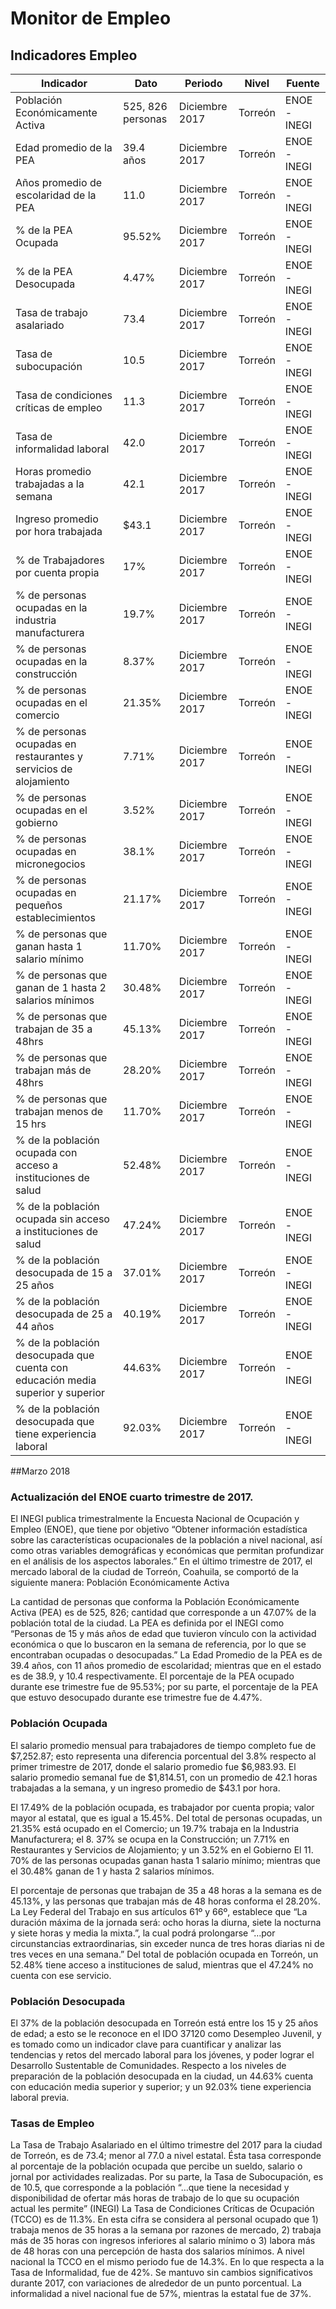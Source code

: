 # Monitor de Empleo

## Indicadores Empleo

Indicador                                                       |Dato    |Periodo           |Nivel      |Fuente             |
----------------------------------------------------------------|--------|------------------|-----------|-------------------|
Población Económicamente Activa     |525, 826 personas| Diciembre 2017 | Torreón | ENOE - INEGI |
Edad promedio de la PEA  |39.4 años|Diciembre 2017 | Torreón | ENOE - INEGI |
Años promedio de escolaridad de la PEA  |11.0|Diciembre 2017 | Torreón | ENOE - INEGI |
% de la PEA Ocupada |95.52%|Diciembre 2017 | Torreón | ENOE - INEGI |
% de la PEA Desocupada  |4.47%|Diciembre 2017 | Torreón | ENOE - INEGI |
Tasa de trabajo asalariado  |73.4|Diciembre 2017 | Torreón | ENOE - INEGI |
Tasa de subocupación    |10.5|Diciembre 2017 | Torreón | ENOE - INEGI |
Tasa de condiciones críticas de empleo  |11.3|Diciembre 2017 | Torreón | ENOE - INEGI |
Tasa de informalidad laboral    |42.0|Diciembre 2017 | Torreón | ENOE - INEGI |
Horas promedio trabajadas a la semana   |42.1|Diciembre 2017 | Torreón | ENOE - INEGI |
Ingreso promedio por hora trabajada |$43.1|Diciembre 2017 | Torreón | ENOE - INEGI |
% de Trabajadores por cuenta propia |17%|Diciembre 2017 | Torreón | ENOE - INEGI |
% de personas ocupadas en la industria manufacturera    |19.7%|Diciembre 2017 | Torreón | ENOE - INEGI |
% de personas ocupadas en la construcción   |8.37%|Diciembre 2017 | Torreón | ENOE - INEGI |
% de personas ocupadas en el comercio   |21.35%|Diciembre 2017 | Torreón | ENOE - INEGI |
% de personas ocupadas en restaurantes y servicios de alojamiento   |7.71%|Diciembre 2017 | Torreón | ENOE - INEGI |
% de personas ocupadas en el gobierno   |3.52%|Diciembre 2017 | Torreón | ENOE - INEGI |
% de personas ocupadas en micronegocios |38.1%|Diciembre 2017 | Torreón | ENOE - INEGI |
% de personas ocupadas en pequeños establecimientos |21.17%|Diciembre 2017 | Torreón | ENOE - INEGI |
% de personas que ganan hasta 1 salario mínimo  |11.70%|Diciembre 2017 | Torreón | ENOE - INEGI |
% de personas que ganan de 1 hasta 2 salarios mínimos   |30.48%|Diciembre 2017 | Torreón | ENOE - INEGI |
% de personas que trabajan de 35 a 48hrs    |45.13%|Diciembre 2017 | Torreón | ENOE - INEGI |
% de personas que trabajan más de 48hrs |28.20%|Diciembre 2017 | Torreón | ENOE - INEGI |
% de personas que trabajan menos de 15 hrs  |11.70%|Diciembre 2017 | Torreón | ENOE - INEGI |
% de la población ocupada con acceso a instituciones de salud   |52.48%|Diciembre 2017 | Torreón | ENOE - INEGI |
% de la población ocupada sin acceso a instituciones de salud   |47.24%|Diciembre 2017 | Torreón | ENOE - INEGI |
% de la población desocupada de 15 a 25 años    |37.01%|Diciembre 2017 | Torreón | ENOE - INEGI |
% de la población desocupada de 25 a 44 años    |40.19%|Diciembre 2017 | Torreón | ENOE - INEGI |
% de la población desocupada que cuenta con educación media superior y superior |44.63%|Diciembre 2017 | Torreón | ENOE - INEGI |
% de la población desocupada que tiene experiencia laboral  |92.03%|Diciembre 2017 | Torreón | ENOE - INEGI |

##Marzo 2018

### Actualización del ENOE cuarto trimestre de 2017.

El INEGI publica trimestralmente la Encuesta Nacional de Ocupación y Empleo (ENOE), que tiene por objetivo “Obtener información estadística sobre las características ocupacionales de la población a nivel nacional, así como otras variables demográficas y económicas que permitan profundizar en el análisis de los aspectos laborales.”
En el último trimestre de 2017, el mercado laboral de la ciudad de Torreón, Coahuila, se comportó de la siguiente manera:
Población Económicamente Activa

La cantidad de personas que conforma la Población Económicamente Activa (PEA) es de 525, 826; cantidad que corresponde a un 47.07% de la población total de la ciudad. La PEA es definida por el INEGI como “Personas de 15 y más años de edad que tuvieron vínculo con la actividad económica o que lo buscaron en la semana de referencia, por lo que se encontraban ocupadas o desocupadas.”
La Edad Promedio de la PEA es de 39.4 años, con 11 años promedio de escolaridad; mientras que en el estado es de 38.9, y 10.4 respectivamente.
El porcentaje de la PEA ocupado durante ese trimestre fue de 95.53%; por su parte, el porcentaje de la PEA que estuvo desocupado durante ese trimestre fue de 4.47%.

### Población Ocupada

El salario promedio mensual para trabajadores de tiempo completo fue de $7,252.87; esto representa una diferencia porcentual del 3.8% respecto al primer trimestre de 2017, donde el salario promedio fue $6,983.93.
El salario promedio semanal fue de $1,814.51, con un promedio de 42.1 horas trabajadas a la semana, y un ingreso promedio de $43.1 por hora.

El 17.49% de la población ocupada, es trabajador por cuenta propia; valor mayor al estatal, que es igual a 15.45%.
Del total de personas ocupadas, un 21.35% está ocupado en el Comercio; un 19.7% trabaja en la Industria Manufacturera; el 8. 37% se ocupa en la Construcción; un 7.71% en Restaurantes y Servicios de Alojamiento; y un 3.52% en el Gobierno
El 11. 70% de las personas ocupadas ganan hasta 1 salario mínimo; mientras que el 30.48% ganan de 1 y hasta 2 salarios mínimos.

El porcentaje de personas que trabajan de 35 a 48 horas a la semana es de 45.13%, y las personas que trabajan más de 48 horas conforma el 28.20%. La Ley Federal del Trabajo en sus artículos 61º y 66º, establece que “La duración máxima de la jornada será: ocho horas la diurna, siete la nocturna y siete horas y media la mixta.”, la cual podrá prolongarse “…por circunstancias extraordinarias, sin exceder nunca de tres horas diarias ni de tres veces en una semana.”
Del total de población ocupada en Torreón, un 52.48% tiene acceso a instituciones de salud, mientras que el 47.24% no cuenta con ese servicio.

### Población Desocupada

El 37% de la población desocupada en Torreón está entre los 15 y 25 años de edad; a esto se le reconoce en el IDO 37120 como Desempleo Juvenil, y es tomado como un indicador clave para cuantificar y analizar las tendencias y retos del mercado laboral para los jóvenes, y poder lograr el Desarrollo Sustentable de Comunidades.
Respecto a los niveles de preparación de la población desocupada en la ciudad, un 44.63% cuenta con educación media superior y superior; y un 92.03% tiene experiencia laboral previa.

### Tasas de Empleo

La Tasa de Trabajo Asalariado en el último trimestre del 2017 para la ciudad de Torreón, es de 73.4; menor al 77.0 a nivel estatal. Ésta tasa corresponde al porcentaje de la población ocupada que percibe un sueldo, salario o jornal por actividades realizadas.
Por su parte, la Tasa de Subocupación, es de 10.5, que corresponde a la población “…que tiene la necesidad y disponibilidad de ofertar más horas de trabajo de lo que su ocupación actual les permite” (INEGI)
La Tasa de Condiciones Críticas de Ocupación (TCCO) es de 11.3%. En esta cifra se considera al personal ocupado que 1) trabaja menos de 35 horas a la semana por razones de mercado, 2) trabaja más de 35 horas con ingresos inferiores al salario mínimo o 3) labora más de 48 horas con una percepción de hasta dos salarios mínimos.  A nivel nacional la TCCO en el mismo periodo fue de 14.3%.
En lo que respecta a la Tasa de Informalidad, fue de 42%. Se mantuvo sin cambios significativos durante 2017, con variaciones de alrededor de un punto porcentual. La informalidad a nivel nacional fue de 57%, mientras la estatal fue de 37%.
